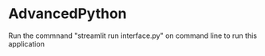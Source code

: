 # AdvancedPython
Run the commnand "streamlit run interface.py" on command line to run this application
